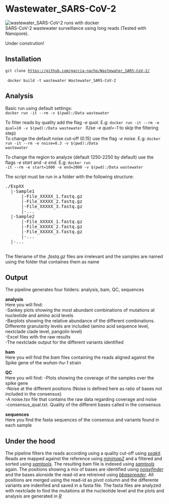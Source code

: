 # Wastewater_SARS-CoV-2
![wastewater_SARS-CoV-2 runs with docker](https://img.shields.io/badge/run%20with-docker-0db7ed?labelColor=000000&logo=docker)   
SARS-CoV-2 wastewater surveillance using long reads (Tested with Nanopore).

Under constrution!

## Installation   
<code>git clone https://github.com/garcia-nacho/Wastewater_SARS-CoV-2/ </code>  
<code> docker build -t wastewater Wastewater_SARS-CoV-2 </code>
   
## Analysis   
Basic run using default settings:   
<code>docker run -it --rm -v $(pwd):/Data wastewater </code>  
   
To filter reads by quality add the flag *-e qual*. E.g: 
<code>docker run -it --rm -e qual=10 -v $(pwd):/Data wastewater </code>
(Use *-e qual=-1* to skip the filtering step)   
To change the default noise cut-off (0.15) use the flag *-e noise*. E.g: 
<code>docker run -it --rm -e noise=0.3 -v $(pwd):/Data wastewater </code>

To change the region to analyze (default 1250-2250 by default) use the flags *-e start* and *-e end*. E.g: 
<code>docker run -it --rm -e start=1000 -e end=2000 -v $(pwd):/Data wastewater </code>

The script must be run in a folder with the following structure:

<pre>
./ExpXX         
  |-Sample1     
      |-File_XXXXX_1.fastq.gz       
      |-File_XXXXX_2.fastq.gz
      |-File_XXXXX_3.fastq.gz
      |-...
  |-Sample2      
      |-File_XXXXX_1.fastq.gz       
      |-File_XXXXX_2.fastq.gz
      |-File_XXXXX_3.fastq.gz
      |-... 
  |-...   

</pre>

The filename of the *.fastq.gz* files are irrelevant and the samples are named using the folder that containes them as name    

## Output   
The pipeline generates four folders: analysis, bam, QC, sequences   
   
**analysis**    
Here you will find:   
-Sankey plots showing the most abundant combinations of mutations at nucleotide and amino acid levels   
-Barplots showing the relative abundance of the different combinations. Differente granularity levels are included (amino acid sequence level, nextclade clade level, pangolin level)   
-Excel files with the raw results    
-The nextclade output for the different variants identified   

**bam**   
Here you will find the *bam* files containing the reads aligned against the Spike gene of the *wuhan-hu-1* strain   
   
**QC**   
Here you will find:
-Plots showing the coverage of the samples over the spike gene   
-Noise at the different positions (Noise is defined here as ratio of bases not included in the consensus)   
-A noise.tsv file that contains the raw data regarding coverage and noise   
-consensus_qual.txt. Quality of the different bases called in the consensus   
   
**sequences**   
Here you find the fasta sequences of the consensus and variants found in each sample    
     
## Under the hood
The pipeline filters the reads according using a quality cut-off using *[seqkit](https://bioinf.shenwei.me/seqkit/)*. Reads are mapped against the reference using *[minimap2](https://github.com/lh3/minimap2)* and a filtered and sorted using *[samtools](http://www.htslib.org/)*. The resulting bam file is indexed using *[samtools](http://www.htslib.org/)* again. The positions showing a mix of bases are identified using *[noisefinder](https://github.com/garcia-nacho/NoisExtractor)* and the bases alonside the read-id are retreived using *[bbasereader](https://github.com/garcia-nacho/bbasereader)*. All positions are merged using the read-id as pivot column and the differente variants are indenfied and saved in a fasta file. The fasta files are analyzed with nextclade to find the mutations at the nucleotide level and the plots and analysis are generated in *[R](https://www.r-project.org/)* 

